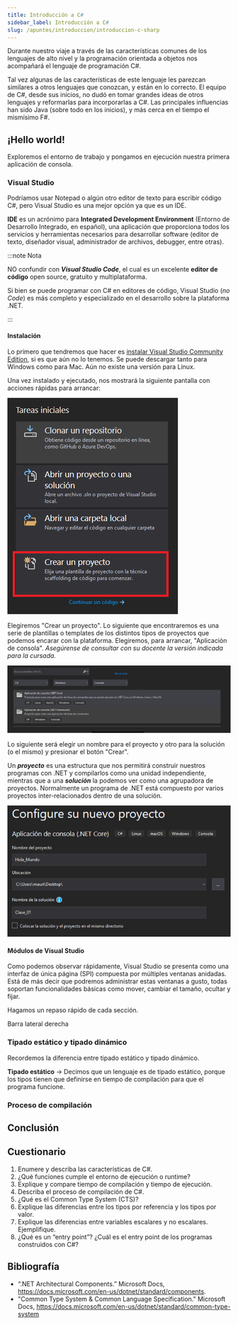 ```yaml
---
title: Introducción a C#
sidebar_label: Introducción a C#
slug: /apuntes/introduccion/introduccion-c-sharp
---
```

Durante nuestro viaje a través de las características comunes de los lenguajes de alto nivel y la programación orientada a objetos nos acompañará el lenguaje de programación C#. 

Tal vez algunas de las características de este lenguaje les parezcan similares a otros lenguajes que conozcan, y están en lo correcto. El equipo de C#, desde sus inicios, no dudó en tomar grandes ideas de otros lenguajes y reformarlas para incorporarlas a C#. Las principales influencias han sido Java (sobre todo en los inicios), y más cerca en el tiempo el mismísimo F#. 

## ¡Hello world!
Exploremos el entorno de trabajo y pongamos en ejecución nuestra primera aplicación de consola.

### Visual Studio
Podríamos usar Notepad o algún otro editor de texto para escribir código C#, pero Visual Studio es una mejor opción ya que es un IDE. 

**IDE** es un acrónimo para **Integrated Development Environment** (Entorno de Desarrollo Integrado, en español), una aplicación que proporciona todos los servicios y herramientas necesarios para desarrollar software (editor de texto, diseñador visual, administrador de archivos, debugger, entre otras). 

:::note Nota

NO confundir con __*Visual Studio Code*__, el cual es un excelente **editor de código** open source, gratuito y multiplataforma. 

Si bien se puede programar con C# en editores de código, Visual Studio (*no Code*) es más completo y especializado en el desarrollo sobre la plataforma .NET.   

:::

#### Instalación
Lo primero que tendremos que hacer es [instalar Visual Studio Community Edition](https://visualstudio.microsoft.com/es/), si es que aún no lo tenemos. Se puede descargar tanto para Windows como para Mac. Aún no existe una versión para Linux. 



Una vez instalado y ejecutado, nos mostrará la siguiente pantalla con acciones rápidas para arrancar:

![Inicio Visual Studio](../../../static/img/inicio-visual-studio.png)

Elegiremos "Crear un proyecto". Lo siguiente que encontraremos es una serie de plantillas o templates de los distintos tipos de proyectos que podemos encarar con la plataforma. Elegiremos, para arrancar, "Aplicación de consola". *Asegúrense de consultar con su docente la versión indicada para la cursada.*

![Template Consola Visual Studio](../../../static/img/template-consola-vs.png)

Lo siguiente será elegir un nombre para el proyecto y otro para la solución (o el mismo) y presionar el botón "Crear". 

Un __*proyecto*__ es una estructura que nos permitirá construir nuestros programas con .NET y compilarlos como una unidad independiente, mientras que a una __*solución*__ la podemos ver como una agrupadora de proyectos. Normalmente un programa de .NET está compuesto por varios proyectos inter-relacionados dentro de una solución. 

![Template Consola Visual Studio](../../../static/img/nombre_proyecto_vs.png)

#### Módulos de Visual Studio
Como podemos observar rápidamente, Visual Studio se presenta como una interfaz de única página (SPI) compuesta por múltiples ventanas anidadas. Está de más decir que podremos administrar estas ventanas a gusto, todas soportan funcionalidades básicas como mover, cambiar el tamaño, ocultar y fijar. 

Hagamos un repaso rápido de cada sección.

Barra lateral derecha





### Tipado estático y tipado dinámico
Recordemos la diferencia entre tipado estático y tipado dinámico.

__Tipado estático__ → Decimos que un lenguaje es de tipado estático, porque los tipos tienen que definirse en tiempo de compilación para que el programa funcione.




### Proceso de compilación


## Conclusión

## Cuestionario
1. Enumere y describa las características de C#.
2. ¿Qué funciones cumple el entorno de ejecución o runtime?
3. Explique y compare tiempo de compilación y tiempo de ejecución.
4. Describa el proceso de compilación de C#.
5. ¿Qué es el Common Type System (CTS)?
6. Explique las diferencias entre los tipos por referencia y los tipos por valor.
7. Explique las diferencias entre variables escalares y no escalares. Ejemplifique. 
8. ¿Qué es un “entry point”? ¿Cuál es el entry point de los programas construidos con C#? 

## Bibliografía
* “.NET Architectural Components.” Microsoft Docs, https://docs.microsoft.com/en-us/dotnet/standard/components.
* "Common Type System & Common Language Specification." Microsoft Docs, https://docs.microsoft.com/en-us/dotnet/standard/common-type-system
